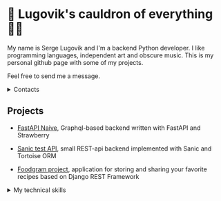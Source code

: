 # 📜 Lugovik's cauldron of everything 🧙‍♂️

My name is Serge Lugovik and I'm a backend Python developer. I like programming languages, independent art and obscure music. 
This is my personal github page with some of my projects. 

Feel free to send me a message.

<details>
<summary>Contacts</summary>

- telegram: @shigy_jigy
- e-mail: s.lugovik@gmail.com
</details>

## Projects

- [FastAPI Naive](https://github.com/arche-ma/fastapi_naive), Graphql-based backend written with FastAPI and Strawberry

- [Sanic test API](https://github.com/arche-ma/sanic_test_api), small REST-api backend implemented with Sanic and Tortoise ORM

- [Foodgram project](https://github.com/arche-ma/foodgram-project-react), application for storing and sharing your favorite recipes based on Django REST Framework

<details>
<summary>My technical skills
</summary>

### Languages:
- Python, SQL

### Frameworks:
- Django / Django REST Framework
- FastAPI
- Sanic

#### ORMs:
- SQLAlchemy
- Tortoise
- Django ORM

#### Data-manipulations:
- Pandas
- Sklearn

#### Other tools:
- Docker
- Postgresql
</details>

